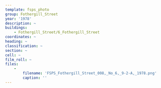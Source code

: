 ```yaml
---
template: fsps_photo
group: Fothergill_Street
year: '1978'
description: ~
buildings:
    - Fothergill_Street/6_Fothergill_Street
coordinates: ~
heading: ~
classification: ~
section: ~
cell: ~
film_roll: ~
files:
    -
        filename: 'FSPS_Fothergill_Street_008,_No_6,_9-2-A,_1978.png'
        caption: ''
---
```

